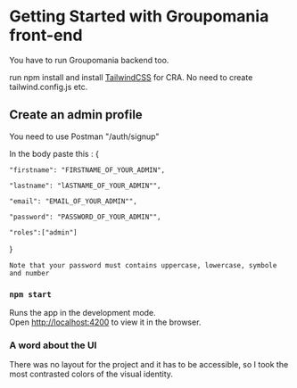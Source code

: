 # Getting Started with Groupomania front-end

You have to run Groupomania backend too.

run npm install and install [TailwindCSS](https://tailwindcss.com/docs/guides/create-react-app) for CRA.
No need to create tailwind.config.js etc.


## Create an admin profile

You need to use Postman "/auth/signup"

In the body paste this :
{

    "firstname": "FIRSTNAME_OF_YOUR_ADMIN",

    "lastname": "lASTNAME_OF_YOUR_ADMIN"",

    "email": "EMAIL_OF_YOUR_ADMIN"",

    "password": "PASSWORD_OF_YOUR_ADMIN"",

    "roles":["admin"]

}

`Note that your password must contains uppercase, lowercase, symbole and number`

### `npm start`

Runs the app in the development mode.\
Open [http://localhost:4200](http://localhost:4200) to view it in the browser.



### A word about the UI

There was no layout for the project and it has to be accessible, so I took the most contrasted colors of the visual identity.
